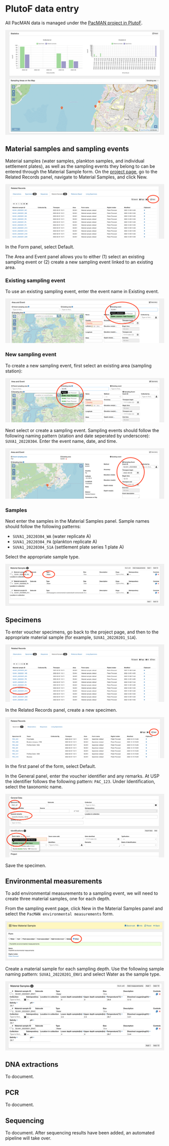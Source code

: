 # PlutoF data entry

All PacMAN data is managed under the [PacMAN project in PlutoF](https://app.plutof.ut.ee/study/view/98281).

![plutof](images/plutof.png)

## Material samples and sampling events

Material samples (water samples, plankton samples, and individual settlement plates), as well as the sampling events they belong to can be entered through the Material Sample form. On the [project page](https://app.plutof.ut.ee/study/view/98281), go to the Related Records panel, navigate to Material Samples, and click New.

![new sample](images/new_sample.png)

In the Form panel, select Default.

The Area and Event panel allows you to either (1) select an existing sampling event or (2) create a new sampling event linked to an existing area.

### Existing sampling event

To use an existing sampling event, enter the event name in Existing event.

![existing event](images/existing_event.png)

### New sampling event

To create a new sampling event, first select an existing area (sampling station):

![area](images/area.png)

Next select or create a sampling event. Sampling events should follow the following naming pattern (station and date seperated by underscore): `SUVA1_20220304`. Enter the event name, date, and time.

![new event](images/new_event.png)

### Samples

Next enter the samples in the Material Samples panel. Sample names should follow the following patterns:

- `SUVA1_20220304_WA` (water replicate A)
- `SUVA1_20220304_PA` (plankton replicate A)
- `SUVA1_20220304_S1A` (settlement plate series 1 plate A)

Select the appropriate sample type.

![samples](images/samples.png)

## Specimens

To enter voucher specimens, go back to the project page, and then to the appropriate material sample (for example, `SUVA1_20220201_S1A`).

![open sample](images/open_sample.png)

In the Related Records panel, create a new specimen.

![new specimen](images/new_specimen.png)

In the first panel of the form, select Default.

In the General panel, enter the voucher identifier and any remarks. At USP the identifier follows the following pattern: `PAC_123`. Under Identification, select the taxonomic name.

![edit specimen](images/edit_specimen.png)

Save the specimen.

## Environmental measurements

To add environmental measurements to a sampling event, we will need to create three material samples, one for each depth.

From the sampling event page, click New in the Material Samples panel and select the `PacMAN environmental measurements` form.

![env form](images/env_form.png)

Create a material sample for each sampling depth. Use the following sample naming pattern: `SUVA1_20220201_ENV1` and select Water as the sample type.

![env samples](images/env_samples.png)

## DNA extractions

To document.

## PCR

To document.

## Sequencing

To document. After sequencing results have been added, an automated pipeline will take over.
